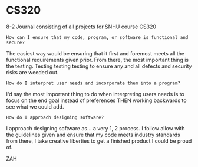# CS320
8-2 Journal consisting of all projects for SNHU course CS320


    How can I ensure that my code, program, or software is functional and secure?
The easiest way would be ensuring that it first and foremost meets all the functional requirements given prior. From there, the most important thing is the testing. Testing testing testing to ensure any and all defects and security risks are weeded out. 

    How do I interpret user needs and incorporate them into a program?
I'd say the most important thing to do when interpreting users needs is to focus on the end goal instead of preferences THEN working backwards to see what we could add.

    How do I approach designing software?
I approach designing software as... a very 1, 2 process. I follow allow with the guidelines given and ensure that my code meets industry standards from there, I take creative liberties to get a finished product I could be proud of.

ZAH
